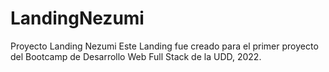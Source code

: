 # LandingNezumi
Proyecto Landing Nezumi
Este Landing fue creado para el primer proyecto del Bootcamp de Desarrollo Web Full Stack de la UDD, 2022.
